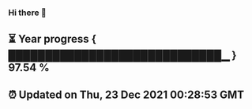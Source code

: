 ### Hi there 👋
⏳ Year progress { █████████████████████████████▁ } 97.54 %
---
⏰ Updated on Thu, 23 Dec 2021 00:28:53 GMT
---
